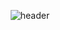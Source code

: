 <div align="center">

![header](https://capsule-render.vercel.app/api?type=Waving&color=006AFF&height=150&section=header&text=sheepyis&fontColor=ffffff&fontSize=50&animation=fadeIn&fontAlignY=40)
</div>

